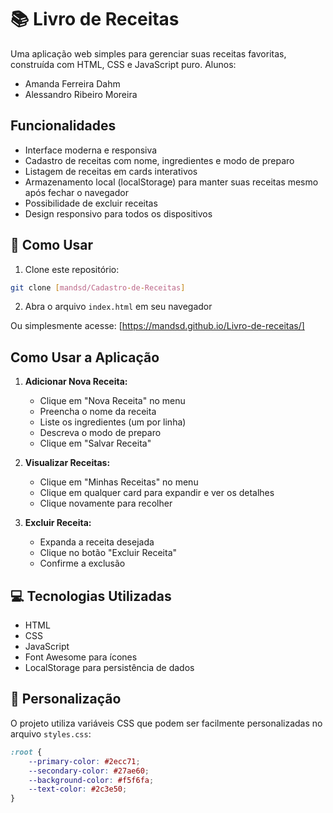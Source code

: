 # 📚 Livro de Receitas

Uma aplicação web simples para gerenciar suas receitas favoritas, construída com HTML, CSS e JavaScript puro.
Alunos: 
- Amanda Ferreira Dahm
- Alessandro Ribeiro Moreira

##  Funcionalidades

-  Interface moderna e responsiva
-  Cadastro de receitas com nome, ingredientes e modo de preparo
-  Listagem de receitas em cards interativos
-  Armazenamento local (localStorage) para manter suas receitas mesmo após fechar o navegador
-  Possibilidade de excluir receitas
-  Design responsivo para todos os dispositivos

## 🚀 Como Usar

1. Clone este repositório:
```bash
git clone [mandsd/Cadastro-de-Receitas]
```

2. Abra o arquivo `index.html` em seu navegador

Ou simplesmente acesse: [https://mandsd.github.io/Livro-de-receitas/] 

##  Como Usar a Aplicação

1. **Adicionar Nova Receita:**
   - Clique em "Nova Receita" no menu
   - Preencha o nome da receita
   - Liste os ingredientes (um por linha)
   - Descreva o modo de preparo
   - Clique em "Salvar Receita"

2. **Visualizar Receitas:**
   - Clique em "Minhas Receitas" no menu
   - Clique em qualquer card para expandir e ver os detalhes
   - Clique novamente para recolher

3. **Excluir Receita:**
   - Expanda a receita desejada
   - Clique no botão "Excluir Receita"
   - Confirme a exclusão

## 💻 Tecnologias Utilizadas

- HTML
- CSS
- JavaScript 
- Font Awesome para ícones
- LocalStorage para persistência de dados

## 🎨 Personalização

O projeto utiliza variáveis CSS que podem ser facilmente personalizadas no arquivo `styles.css`:

```css
:root {
    --primary-color: #2ecc71;
    --secondary-color: #27ae60;
    --background-color: #f5f6fa;
    --text-color: #2c3e50;
}
```

